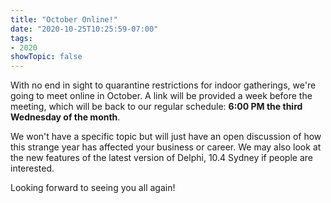 ```yaml
---
title: "October Online!"
date: "2020-10-25T10:25:59-07:00"
tags:
- 2020
showTopic: false
---
```


With no end in sight to quarantine restrictions for indoor gatherings, we're going to meet online in October. A link will be provided a week before the meeting, which will be back to our regular schedule: **6:00 PM the third Wednesday of the month**.

We won't have a specific topic but will just have an open discussion of how this strange year has affected your business or career. We may also look at the new features of the latest version of Delphi, 10.4 Sydney if people are interested.

Looking forward to seeing you all again!
